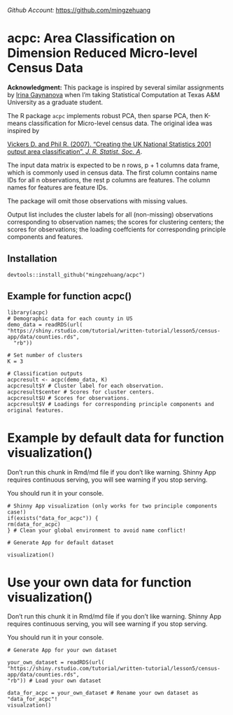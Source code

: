*Github Account:*
<a href="https://github.com/mingzehuang" class="uri">https://github.com/mingzehuang</a>

acpc: Area Classification on Dimension Reduced Micro-level Census Data
======================================================================

**Acknowledgment:** This package is inspired by several similar
assignments by [Irina Gaynanova](https://irinagain.github.io/) when I’m
taking Statistical Computation at Texas A&M University as a graduate
student.

The R package `acpc` implements robust PCA, then sparse PCA, then
K-means classification for Micro-level census data. The original idea
was inspired by

[Vickers D. and Phil R. (2007). “Creating the UK National Statistics
2001 output area classification”. *J. R. Statist. Soc.
A*](https://rss.onlinelibrary.wiley.com/doi/epdf/10.1111/j.1467-985X.2007.00466.x).

The input data matrix is expected to be n rows, p + 1 columns data
frame, which is commonly used in census data. The first column contains
name IDs for all n observations, the rest p columns are features. The
column names for features are feature IDs.

The package will omit those observations with missing values.

Output list includes the cluster labels for all (non-missing)
observations corresponding to observation names; the scores for
clustering centers; the scores for observations; the loading coeffcients
for corresponding principle components and features.

Installation
------------

    devtools::install_github("mingzehuang/acpc")

Example for function acpc()
---------------------------

    library(acpc)
    # Demographic data for each county in US
    demo_data = readRDS(url(
    "https://shiny.rstudio.com/tutorial/written-tutorial/lesson5/census-app/data/counties.rds",
      "rb"))

    # Set number of clusters
    K = 3

    # Classification outputs
    acpcresult <- acpc(demo_data, K)
    acpcresult$Y # Cluster label for each observation.
    acpcresult$center # Scores for cluster centers.
    acpcresult$U # Scores for observations.
    acpcresult$V # Loadings for corresponding principle components and original features.

Example by default data for function visualization()
====================================================

Don’t run this chunk in Rmd/md file if you don’t like warning. Shinny
App requires continuous serving, you will see warning if you stop
serving.

You should run it in your console.

    # Shinny App visualization (only works for two principle components case!)
    if(exists("data_for_acpc")) {
    rm(data_for_acpc)
    } # Clean your global environment to avoid name conflict!

    # Generate App for default dataset

    visualization()

Use your own data for function visualization()
==============================================

Don’t run this chunk it in Rmd/md file if you don’t like warning. Shinny
App requires continuous serving, you will see warning if you stop
serving.

You should run it in your console.

    # Generate App for your own dataset

    your_own_dataset = readRDS(url(
    "https://shiny.rstudio.com/tutorial/written-tutorial/lesson5/census-app/data/counties.rds",
    "rb")) # Load your own dataset

    data_for_acpc = your_own_dataset # Rename your own dataset as "data_for_acpc"!
    visualzation()
